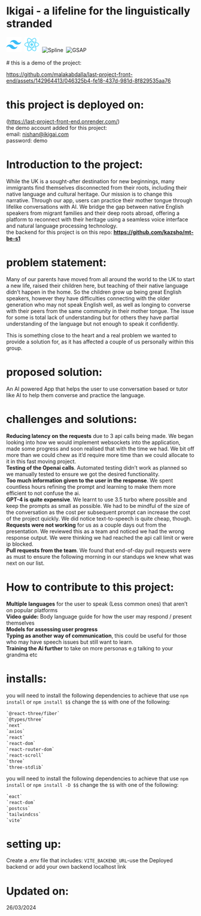 # Ikigai - a lifeline for the linguistically stranded

<div>
  <img src="https://github.com/devicons/devicon/blob/master/icons/tailwindcss/tailwindcss-original.svg"  title="TailwindCSS" alt="TailwindCSS" width="40" height="40"/>&nbsp;
  <img src="https://github.com/devicons/devicon/blob/master/icons/react/react-original.svg" title="React" alt="React" width="40" height="40"/>&nbsp;
  <img src="https://d33wubrfki0l68.cloudfront.net/6e818a6053f5a11d48f2070de259173df357290c/207d7/_assets/_images/spline_logo.png" title="Spline" alt="Spline" width="40" height="40"/>&nbsp;
  <img src="https://www.saashub.com/images/app/service_logos/45/946180f16230/large.png?1555616439" title="GSAP" alt="GSAP" width="40" height="40"/>&nbsp;
</div>

<br>
# this is a demo of the project:



https://github.com/malakabdalla/last-project-front-end/assets/142964413/046325b4-fe18-437d-981d-8f829535aa76



# this project is deployed on:

(https://last-project-front-end.onrender.com/)
<br>
the demo account added for this project:<br>
email: nishan@ikigai.com<br>
password: demo

# Introduction to the project:

While the UK is a sought-after destination for new beginnings, many immigrants find themselves disconnected from their roots, including their native language and cultural heritage. Our mission is to change this narrative. Through our app, users can practice their mother tongue through lifelike conversations with AI. We bridge the gap between native English speakers from migrant families and their deep roots abroad, offering a platform to reconnect with their heritage using a seamless voice interface and natural language processing technology.
<br>
the backend for this project is on this repo: **https://github.com/kazsho/mt-be-s1**

# problem statement:

Many of our parents have moved from all around the world to the UK to start a new life, raised their children here, but teaching of their native language didn’t happen in the home. So the children grow up being great English speakers, however they have difficulties connecting with the older generation who may not speak English well, as well as longing to converse with their peers from the same community in their mother tongue. The issue for some is total lack of understanding but for others they have partial understanding of the language but not enough to speak it confidently.<br>

This is something close to the heart and a real problem we wanted to provide a solution for, as it has affected a couple of us personally within this group.

# proposed solution:

An AI powered App that helps the user to use conversation based or tutor like AI to help them converse and practice the language.

# challenges and solutions:

**Reducing latency on the requests** due to 3 api calls being made. We began looking into how we would implement websockets into the application, made some progress and soon realised that with the time we had. We bit off more than we could chew as it’d require more time than we could allocate to it in this fast moving project.<br>
**Testing of the Openai calls**. Automated testing didn’t work as planned so we manually tested to ensure we got the desired functionality.<br>
**Too much information given to the user in the response**. We spent countless hours refining the prompt and learning to make them more efficient to not confuse the ai.<br>
**GPT-4 is quite expensive**. We learnt to use 3.5 turbo where possible and keep the prompts as small as possible. We had to be mindful of the size of the conversation as the cost per subsequent prompt can increase the cost of the project quickly. We did notice text-to-speech is quite cheap, though.<br>
**Requests were not working** for us as a couple days out from the presentation. We reviewed this as a team and noticed we had the wrong response output. We were thinking we had reached the api call limit or were ip blocked.<br>
**Pull requests from the team**. We found that end-of-day pull requests were as must to ensure the following morning in our standups we knew what was next on our list.<br>

# How to contribute to this project:

**Multiple languages** for the user to speak (Less common ones) that aren’t on popular platforms<br>
**Video guide:** Body language guide for how the user may respond / present themselves<br>
**Models for assessing user progress**<br>
**Typing as another way of communication**, this could be useful for those who may have speech issues but still want to learn.<br>
**Training the Ai further** to take on more personas e.g talking to your grandma etc<br>

# installs:

you will need to install the following dependencies to achieve that use `npm install` or `npm install $$` change the `$$` with one of the following:

    `@react-three/fiber`
    `@types/three`
    `next`
    `axios`
    `react`
    `react-dom`
    `react-router-dom`
    `react-scroll`
    `three`
    `three-stdlib`

you will need to install the following dependencies to achieve that use `npm install` or `npm install -D $$` change the `$$` with one of the following:

    `eact`
    `react-dom`
    `postcss`
    `tailwindcss`
    `vite`

# setting up:

Create a .env file that includes: `VITE_BACKEND_URL`-use the Deployed backend or add your own backend localhost link
<br>

# Updated on:

26/03/2024
